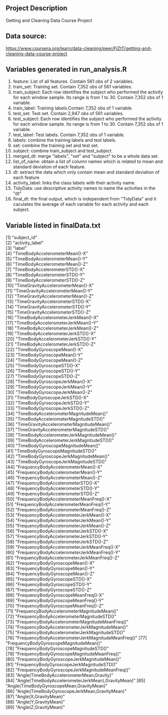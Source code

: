 ## Project Description
Getting and Cleaning Data Course Project

## Data source:
https://www.coursera.org/learn/data-cleaning/peer/FIZtT/getting-and-cleaning-data-course-project

## Variables generated in run_analysis.R
1. feature: List of all features. Contain 561 obs of 2 variables.
2. train_set: Training set. Contain 7,352 obs of 561 variables.
3. train_subject: Each row identifies the subject who performed the activity for each window sample. Its range is from 1 to 30. Contain 7,352 obs of 1 variable.
4. train_label: Training labels.Contain 7,352 obs of 1 variable.
5. test_set: Test set. Contain 2,947 obs of 561 variables.
6. test_subject: Each row identifies the subject who performed the activity for each window sample. Its range is from 1 to 30. Contain 7,352 obs of 1 variable.
7. test_label: Test labels. Contain 7,352 obs of 1 variable.
8. labels: combine the training labels and test labels.
9. set: combine the training set and test set.
10. subject: combine train_subject and test_subject.
11. merged_dt: merge "labels", "set" and "subject" to be a whole data set.
12. list_of_name: obtain a list of column names which is related to mean and standard deviation of each feature.
13. dt: extract the data which only contain mean and standard deviation of each feature
14. activity_label: links the class labels with their activity name.
15. TidyData: use descriptive activity names to name the activities in the "dt"
16. final_dt: the final output, which is independent from "TidyData" and it caculates the average of each variable for each activity and each subject.

## Variable listed in finalData.txt
[1] "subject_id"                                       
 [2] "activity_label"                                   
 [3] "label"                                            
 [4] "TimeBodyAccelerometerMean()-X"                    
 [5] "TimeBodyAccelerometerMean()-Y"                    
 [6] "TimeBodyAccelerometerMean()-Z"                    
 [7] "TimeBodyAccelerometerSTD()-X"                     
 [8] "TimeBodyAccelerometerSTD()-Y"                     
 [9] "TimeBodyAccelerometerSTD()-Z"                     
[10] "TimeGravityAccelerometerMean()-X"                 
[11] "TimeGravityAccelerometerMean()-Y"                 
[12] "TimeGravityAccelerometerMean()-Z"                 
[13] "TimeGravityAccelerometerSTD()-X"                  
[14] "TimeGravityAccelerometerSTD()-Y"                  
[15] "TimeGravityAccelerometerSTD()-Z"                  
[16] "TimeBodyAccelerometerJerkMean()-X"                
[17] "TimeBodyAccelerometerJerkMean()-Y"                
[18] "TimeBodyAccelerometerJerkMean()-Z"                
[19] "TimeBodyAccelerometerJerkSTD()-X"                 
[20] "TimeBodyAccelerometerJerkSTD()-Y"                 
[21] "TimeBodyAccelerometerJerkSTD()-Z"                 
[22] "TimeBodyGyroscopeMean()-X"                        
[23] "TimeBodyGyroscopeMean()-Y"                        
[24] "TimeBodyGyroscopeMean()-Z"                        
[25] "TimeBodyGyroscopeSTD()-X"                         
[26] "TimeBodyGyroscopeSTD()-Y"                         
[27] "TimeBodyGyroscopeSTD()-Z"                         
[28] "TimeBodyGyroscopeJerkMean()-X"                    
[29] "TimeBodyGyroscopeJerkMean()-Y"                    
[30] "TimeBodyGyroscopeJerkMean()-Z"                    
[31] "TimeBodyGyroscopeJerkSTD()-X"                     
[32] "TimeBodyGyroscopeJerkSTD()-Y"                     
[33] "TimeBodyGyroscopeJerkSTD()-Z"                     
[34] "TimeBodyAccelerometerMagnitudeMean()"             
[35] "TimeBodyAccelerometerMagnitudeSTD()"              
[36] "TimeGravityAccelerometerMagnitudeMean()"          
[37] "TimeGravityAccelerometerMagnitudeSTD()"           
[38] "TimeBodyAccelerometerJerkMagnitudeMean()"         
[39] "TimeBodyAccelerometerJerkMagnitudeSTD()"          
[40] "TimeBodyGyroscopeMagnitudeMean()"                 
[41] "TimeBodyGyroscopeMagnitudeSTD()"                  
[42] "TimeBodyGyroscopeJerkMagnitudeMean()"             
[43] "TimeBodyGyroscopeJerkMagnitudeSTD()"              
[44] "FrequencyBodyAccelerometerMean()-X"               
[45] "FrequencyBodyAccelerometerMean()-Y"               
[46] "FrequencyBodyAccelerometerMean()-Z"               
[47] "FrequencyBodyAccelerometerSTD()-X"                
[48] "FrequencyBodyAccelerometerSTD()-Y"                
[49] "FrequencyBodyAccelerometerSTD()-Z"                
[50] "FrequencyBodyAccelerometerMeanFreq()-X"           
[51] "FrequencyBodyAccelerometerMeanFreq()-Y"           
[52] "FrequencyBodyAccelerometerMeanFreq()-Z"           
[53] "FrequencyBodyAccelerometerJerkMean()-X"           
[54] "FrequencyBodyAccelerometerJerkMean()-Y"           
[55] "FrequencyBodyAccelerometerJerkMean()-Z"           
[56] "FrequencyBodyAccelerometerJerkSTD()-X"            
[57] "FrequencyBodyAccelerometerJerkSTD()-Y"            
[58] "FrequencyBodyAccelerometerJerkSTD()-Z"            
[59] "FrequencyBodyAccelerometerJerkMeanFreq()-X"       
[60] "FrequencyBodyAccelerometerJerkMeanFreq()-Y"       
[61] "FrequencyBodyAccelerometerJerkMeanFreq()-Z"       
[62] "FrequencyBodyGyroscopeMean()-X"                   
[63] "FrequencyBodyGyroscopeMean()-Y"                   
[64] "FrequencyBodyGyroscopeMean()-Z"                   
[65] "FrequencyBodyGyroscopeSTD()-X"                    
[66] "FrequencyBodyGyroscopeSTD()-Y"                    
[67] "FrequencyBodyGyroscopeSTD()-Z"                    
[68] "FrequencyBodyGyroscopeMeanFreq()-X"               
[69] "FrequencyBodyGyroscopeMeanFreq()-Y"               
[70] "FrequencyBodyGyroscopeMeanFreq()-Z"               
[71] "FrequencyBodyAccelerometerMagnitudeMean()"        
[72] "FrequencyBodyAccelerometerMagnitudeSTD()"         
[73] "FrequencyBodyAccelerometerMagnitudeMeanFreq()"    
[74] "FrequencyBodyAccelerometerJerkMagnitudeMean()"    
[75] "FrequencyBodyAccelerometerJerkMagnitudeSTD()"     
[76] "FrequencyBodyAccelerometerJerkMagnitudeMeanFreq()"
[77] "FrequencyBodyGyroscopeMagnitudeMean()"            
[78] "FrequencyBodyGyroscopeMagnitudeSTD()"             
[79] "FrequencyBodyGyroscopeMagnitudeMeanFreq()"        
[80] "FrequencyBodyGyroscopeJerkMagnitudeMean()"        
[81] "FrequencyBodyGyroscopeJerkMagnitudeSTD()"         
[82] "FrequencyBodyGyroscopeJerkMagnitudeMeanFreq()"    
[83] "Angle(TimeBodyAccelerometerMean,Gravity)"         
[84] "Angle(TimeBodyAccelerometerJerkMean),GravityMean)"
[85] "Angle(TimeBodyGyroscopeMean,GravityMean)"         
[86] "Angle(TimeBodyGyroscopeJerkMean,GravityMean)"     
[87] "Angle(X,GravityMean)"                             
[88] "Angle(Y,GravityMean)"                             
[89] "Angle(Z,GravityMean)"   

